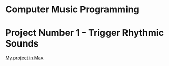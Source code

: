 # Computer Music Programming

# Project Number 1 - Trigger Rhythmic Sounds
[My project in Max](https://drive.google.com/file/d/1q_1lXc3VSCH0plDOBqq51CG0JHGjLNpI/view?usp=sharing)
